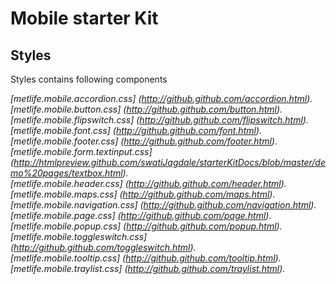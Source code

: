 Mobile starter Kit
================================

Styles
--------------------------------
Styles contains following components

*[metlife.mobile.accordion.css] (http://github.github.com/accordion.html).*  
*[metlife.mobile.button.css] (http://github.github.com/button.html).*      
*[metlife.mobile.flipswitch.css] (http://github.github.com/flipswitch.html).*  
*[metlife.mobile.font.css] (http://github.github.com/font.html).*  
*[metlife.mobile.footer.css] (http://github.github.com/footer.html).*  
*[metlife.mobile.form.textinput.css] (http://htmlpreview.github.com/swatiJagdale/starterKitDocs/blob/master/demo%20pages/textbox.html).*  
*[metlife.mobile.header.css] (http://github.github.com/header.html).*  
*[metlife.mobile.maps.css] (http://github.github.com/maps.html).*  
*[metlife.mobile.navigation.css] (http://github.github.com/navigation.html).*  
*[metlife.mobile.page.css] (http://github.github.com/page.html).*  
*[metlife.mobile.popup.css] (http://github.github.com/popup.html).*  
*[metlife.mobile.toggleswitch.css] (http://github.github.com/toggleswitch.html).*  
*[metlife.mobile.tooltip.css] (http://github.github.com/tooltip.html).*  
*[metlife.mobile.traylist.css] (http://github.github.com/traylist.html).*  

  

